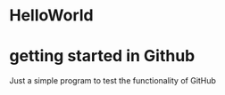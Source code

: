 # HelloWorld
# getting started in Github
Just a simple program to test the functionality of GitHub



